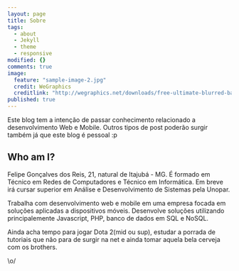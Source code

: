 ```yaml
---
layout: page
title: Sobre
tags: 
  - about
  - Jekyll
  - theme
  - responsive
modified: {}
comments: true
image: 
  feature: "sample-image-2.jpg"
  credit: WeGraphics
  creditlink: "http://wegraphics.net/downloads/free-ultimate-blurred-background-pack/"
published: true
---
```



Este blog tem a intenção de passar conhecimento relacionado a desenvolvimento Web e Mobile. Outros tipos de post poderão surgir também já que este blog é pessoal :p

## Who am I?
Felipe Gonçalves dos Reis, 21, natural de Itajubá - MG. É formado em Técnico em Redes de Computadores e Técnico em Informática. Em breve irá cursar superior em Análise e Desenvolvimento de Sistemas pela Unopar.
	
Trabalha com desenvolvimento web e mobile em uma empresa focada em soluções aplicadas a dispositivos móveis. Desenvolve soluções utilizando principalemente Javascript, PHP, banco de dados em SQL e NoSQL.
	
Ainda acha tempo para jogar Dota 2(mid ou sup), estudar a porrada de tutoriais que não para de surgir na net e ainda tomar aquela bela cerveja com os brothers.
	
\o/
